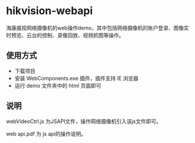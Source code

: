 # hikvision-webapi
海康威视网络摄像机的web操作demo，其中包括网络摄像机的账户登录、图像实时预览、云台的控制、录像回放、视频抓图等操作。

## 使用方式
- 下载项目
- 安装 WebComponents.exe 插件，插件支持 IE 浏览器
- 运行 demo 文件夹中的 html 页面即可

## 说明
webVideoCtrl.js 为JSAPI文件，操作网络摄像机引入该js文件即可。

web api.pdf 为 js api的操作说明。
